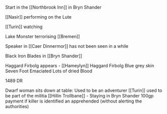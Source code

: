 Start in the [[Northbrook Inn]] in Bryn Shander

[[Nasir]] performing on the Lute

[[Turin]] watching

Lake Monster terrorising [[Bremen]]

Speaker in [[Caer Dinnermor]] has not been seen in a while

Black Iron Blades in [[Bryn Shander]]



Haggard Firbolg appears - [[Hameylyn]]
Haggard Firbolg
Blue grey skin
Seven Foot
Emaciated
Lots of dried Blood

1489 DR


Dwarf woman sits down at table:
	Used to be an adventurer
[[Turin]] used to be part of the militia
[[Hillin Trollbane]] - Staying in Bryn Shander
 100gp payment if killer is identified an apprehended (without alerting the authorities)



